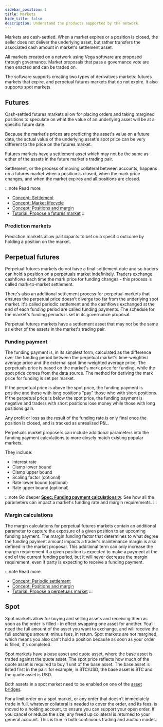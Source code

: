```yaml
---
sidebar_position: 1
title: Markets
hide_title: false
description: Understand the products supported by the network.
---
```


Markets are cash-settled. When a market expires or a position is closed, the seller does not deliver the underlying asset, but rather transfers the associated cash amount in market's settlement asset.

All markets created on a network using Vega software are proposed through governance. Market proposals that pass a governance vote are then enacted and can be traded on.

The software supports creating two types of derivatives markets: futures markets that expire, and perpetual futures markets that do not expire. It also supports spot markets.

## Futures
Cash-settled futures markets allow for placing orders and taking margined positions to speculate on what the value of an underlying asset will be at a specific future date.

Because the market's prices are predicting the asset's value on a future date, the actual value of the underlying asset's spot price can be very different to the price on the futures market.  

Futures markets have a settlement asset which may not be the same as either of the assets in the future market's trading pair.

Settlement, or the process of moving collateral between accounts, happens on a futures market when a position is closed, when the mark price changes, and when the market expires and all positions are closed.

:::note Read more 
* [Concept: Settlement](./settlement.md)
* [Concept: Market lifecycle](./market-lifecycle.md)
* [Concept: Positions and margin](./margin.md)
* [Tutorial: Propose a futures market](../../tutorials/proposals/new-market-proposal.md)
:::

### Prediction markets
Prediction markets allow participants to bet on a specific outcome by holding a position on the market.

## Perpetual futures
Perpetual futures markets do not have a final settlement date and so traders can hold a position on a perpetuals market indefinitely. Traders exchange cashflows each time the mark price for funding changes - this process is called mark-to-market settlement.

There's also an additional settlement process for perpetual markets that ensures the perpetual price doesn't diverge too far from the underlying spot market. It's called periodic settlement and the cashflows exchanged at the end of each funding period are called funding payments. The schedule for the market's funding periods is set in its governance proposal.

Perpetual futures markets have a settlement asset that may not be the same as either of the assets in the market's trading pair.

### Funding payment
The funding payment is, in its simplest form, calculated as the difference over the funding period between the perpetual market's time-weighted average price and the external spot time-weighted average price. The perpetuals price is based on the market's mark price for funding, while the spot price comes from the data source. The method for deriving the mark price for funding is set per market.

If the perpetual price is above the spot price, the funding payment is positive and those with long positions "pay" those who with short positions. If the perpetual price is below the spot price, the funding payment is negative and traders with short positions lose money while those with long positions gain.

Any profit or loss as the result of the funding rate is only final once the position is closed, and is tracked as unrealised P&L.

Perpetuals market proposers can include additional parameters into the funding payment calculations to more closely match existing popular markets.

They include:
* Interest rate
* Clamp lower bound
* Clamp upper bound
* Scaling factor (optional)
* Rate lower bound (optional)
* Rate upper bound (optional)

:::note Go deeper
**[Spec: Funding payment calculations ↗](https://github.com/vegaprotocol/specs/blob/master/protocol/0053-PERP-product_builtin_perpetual_future.md#funding-payment-calculation)**: See how all the parameters can impact a market's funding rate and margin requirements.
:::

### Margin calculations
The margin calculations for perpetual futures markets contain an additional parameter to capture the exposure of a given position to an upcoming funding payment. The margin funding factor that determines to what degree the funding payment amount impacts a trader's maintenance margin is also defined in the market proposal. This additional term can only increase the margin requirement if a given position is expected to make a payment at the end of the current funding period, but it will never decrease the margin requirement, even if party is expecting to receive a funding payment.


:::note Read more 
* [Concept: Periodic settlement](./settlement.md#periodic-settlement-for-perpetuals)
* [Concept: Positions and margin](./margin.md)
* [Tutorial: Propose a perpetuals market](../../tutorials/proposals/new-perpetuals-market.md)
:::

## Spot
Spot markets allow for buying and selling assets and receiving them as soon as the order is filled - in effect swapping one asset for another. You'll need the full amount of the asset you want to exchange, and will receive the full exchange amount, minus fees, in return. Spot markets are not margined, which means you also can't hold a position because as soon as your order is filled, it's completed.

Spot markets have a base asset and quote asset, where the base asset is traded against the quote asset. The spot price reflects how much of the quote asset is required to buy 1 unit of the base asset. The base asset is listed first in the pair: for example, in BTC/USD, the base asset is BTC and the quote asset is USD.

Both assets in a spot market need to be enabled on one of the [asset bridges](../../tutorials/proposals/update-asset-bridge.md).

For a limit order on a spot market, or any order that doesn't immediately trade in full, whatever collateral is needed to cover the order, and its fees, is moved to a holding account, to ensure you can support your open order. If you cancel or reduce the size, any freed up collateral is returned to your general account. This is true in both continuous trading and auction modes.